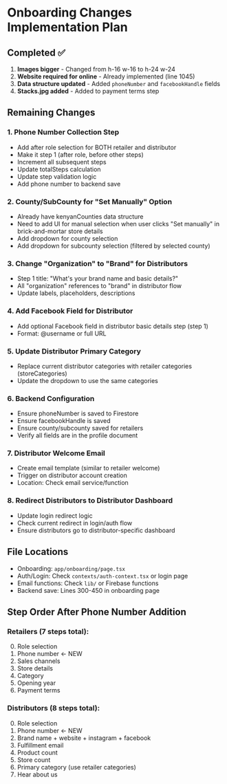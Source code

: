 # Onboarding Changes Implementation Plan

## Completed ✅
1. **Images bigger** - Changed from h-16 w-16 to h-24 w-24
2. **Website required for online** - Already implemented (line 1045)
3. **Data structure updated** - Added `phoneNumber` and `facebookHandle` fields
4. **Stacks.jpg added** - Added to payment terms step

## Remaining Changes

### 1. Phone Number Collection Step
- Add after role selection for BOTH retailer and distributor
- Make it step 1 (after role, before other steps)
- Increment all subsequent steps
- Update totalSteps calculation
- Update step validation logic
- Add phone number to backend save

### 2. County/SubCounty for "Set Manually" Option
- Already have kenyanCounties data structure
- Need to add UI for manual selection when user clicks "Set manually" in brick-and-mortar store details
- Add dropdown for county selection
- Add dropdown for subcounty selection (filtered by selected county)

### 3. Change "Organization" to "Brand" for Distributors
- Step 1 title: "What's your brand name and basic details?"
- All "organization" references to "brand" in distributor flow
- Update labels, placeholders, descriptions

### 4. Add Facebook Field for Distributor
- Add optional Facebook field in distributor basic details step (step 1)
- Format: @username or full URL

### 5. Update Distributor Primary Category
- Replace current distributor categories with retailer categories (storeCategories)
- Update the dropdown to use the same categories

### 6. Backend Configuration
- Ensure phoneNumber is saved to Firestore
- Ensure facebookHandle is saved
- Ensure county/subcounty saved for retailers
- Verify all fields are in the profile document

### 7. Distributor Welcome Email
- Create email template (similar to retailer welcome)
- Trigger on distributor account creation
- Location: Check email service/function

### 8. Redirect Distributors to Distributor Dashboard
- Update login redirect logic
- Check current redirect in login/auth flow
- Ensure distributors go to distributor-specific dashboard

## File Locations
- Onboarding: `app/onboarding/page.tsx`
- Auth/Login: Check `contexts/auth-context.tsx` or login page
- Email functions: Check `lib/` or Firebase functions
- Backend save: Lines 300-450 in onboarding page

## Step Order After Phone Number Addition

### Retailers (7 steps total):
0. Role selection
1. Phone number ← NEW
2. Sales channels
3. Store details
4. Category
5. Opening year
6. Payment terms

### Distributors (8 steps total):
0. Role selection  
1. Phone number ← NEW
2. Brand name + website + instagram + facebook
3. Fulfillment email
4. Product count
5. Store count
6. Primary category (use retailer categories)
7. Hear about us
